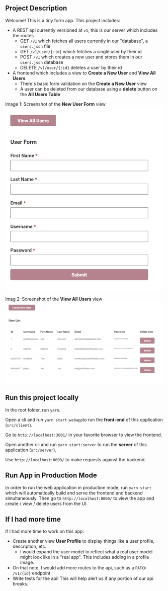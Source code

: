 ## Project Description
Welcome! This is a tiny form app. This project includes:
- A REST api currently versioned at `v1`, this is our server which includes the routes
  - GET `/v1` which fetches all users currently in our "database", a `users.json` file
  - GET `/v1/user/{:id}` which fetches a single user by their id
  - POST `/v1` which creates a new user and stores them in our `users.json` database
  - DELETE `/v1/user/{:id}` deletes a user by their id
- A frontend which includes a view to **Create a New User** and **View All Users**
  - There's basic form validation on the **Create a New User** view
  - A user can be deleted from our database using a **delete** button on the **All Users Table**

Image 1: Screenshot of the **New User Form** view
![A screenshot of the new user form page](image.png)

Imag 2: Screenshot of the **View All Users** view
![A screenshot of the view all users page](image-1.png)

## Run this project locally

In the root folder, run `yarn`.

Open a cli and run `yarn start:webapp`to run the **front-end** of this cpplication (`src/client`).

Go to `http://localhost:3001/` in your favorite browser to view the frontend.

Open another cli and run `yarn start:server` to run the **server** of this application (`src/server`).

Use `http://localhost:8000/` to make requests against the backend.

## Run App in Production Mode

In order to run the web application in production mode, run `yarn start` which will automatically build and serve the frontend and backend simultaneously. Then go to `http://localhost:8000/` to view the app and create / view / delete users from the UI.

## If I had more time

If I had more time to work on this app:
- Create another view **User Profile** to display things like a user profile, description, etc.
  - I would expand the user model to reflect what a real user model might look like in a "real app". This includes adding in a profile image.
- On that note, I would add more routes to the api, such as a `PATCH /v1/{id}` endpoint
- Write tests for the api! This will help alert us if any portion of our api breaks.
